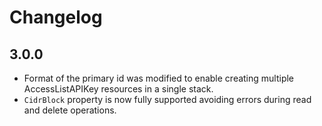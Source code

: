 # Changelog

## 3.0.0

- Format of the primary id was modified to enable creating multiple AccessListAPIKey resources in a single stack.
- `CidrBlock` property is now fully supported avoiding errors during read and delete operations.
